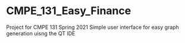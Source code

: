 # CMPE_131_Easy_Finance
Project for CMPE 131 Spring 2021
Simple user interface for easy graph generation uisng the QT IDE
